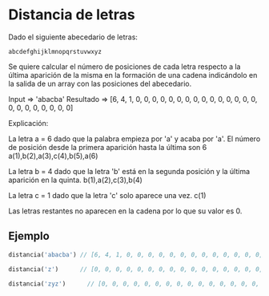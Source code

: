 # Distancia de letras

Dado el siguiente abecedario de letras:

`abcdefghijklmnopqrstuvwxyz`

Se quiere calcular el número de posiciones de cada letra respecto a la última aparición de la misma en la formación de una cadena indicándolo en la salida de un array con las posiciones del abecedario.


Input => 'abacba'
Resultado => [6, 4, 1, 0, 0, 0, 0, 0, 0, 0, 0, 0, 0, 0, 0, 0, 0, 0, 0, 0, 0, 0, 0, 0, 0, 0]

Explicación:

La letra a = 6 dado que la palabra empieza por 'a' y acaba por 'a'.
El número de posición desde la primera aparición hasta la última son 6
a(1),b(2),a(3),c(4),b(5),a(6)

La letra b = 4 dado que la letra 'b' está en la segunda posición y la última aparición en la quinta.
b(1),a(2),c(3),b(4)

La letra c = 1 dado que la letra 'c' solo aparece una vez.
c(1)

Las letras restantes no aparecen en la cadena por lo que su valor es 0.


## Ejemplo

```php
distancia('abacba') // [6, 4, 1, 0, 0, 0, 0, 0, 0, 0, 0, 0, 0, 0, 0, 0, 0, 0, 0, 0, 0, 0, 0, 0, 0, 0]

distancia('z')      // [0, 0, 0, 0, 0, 0, 0, 0, 0, 0, 0, 0, 0, 0, 0, 0, 0, 0, 0, 0, 0, 0,0, 0, 0, 1]

distancia('zyz')      // [0, 0, 0, 0, 0, 0, 0, 0, 0, 0, 0, 0, 0, 0, 0, 0, 0, 0, 0, 0, 0, 0,0, 0, 1, 3]
```
